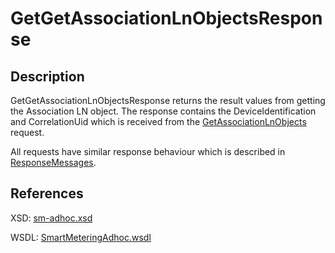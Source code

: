 <!--
SPDX-FileCopyrightText: Contributors to the GXF project

SPDX-License-Identifier: Apache-2.0
-->

# GetGetAssociationLnObjectsResponse

## Description

GetGetAssociationLnObjectsResponse returns the result values from getting the Association LN object. The response contains the DeviceIdentification and CorrelationUid which is received from the [GetAssociationLnObjects](getassociationlnobjects.md) request.

All requests have similar response behaviour which is described in [ResponseMessages](../../responsemessages.md).

## References

XSD: [sm-adhoc.xsd](https://github.com/OSGP/open-smart-grid-platform/blob/development/osgp/shared/osgp-ws-smartmetering/src/main/resources/schemas/sm-adhoc.xsd)

WSDL: [SmartMeteringAdhoc.wsdl](https://github.com/OSGP/open-smart-grid-platform/blob/development/osgp/shared/osgp-ws-smartmetering/src/main/resources/SmartMeteringAdhoc.wsdl)

